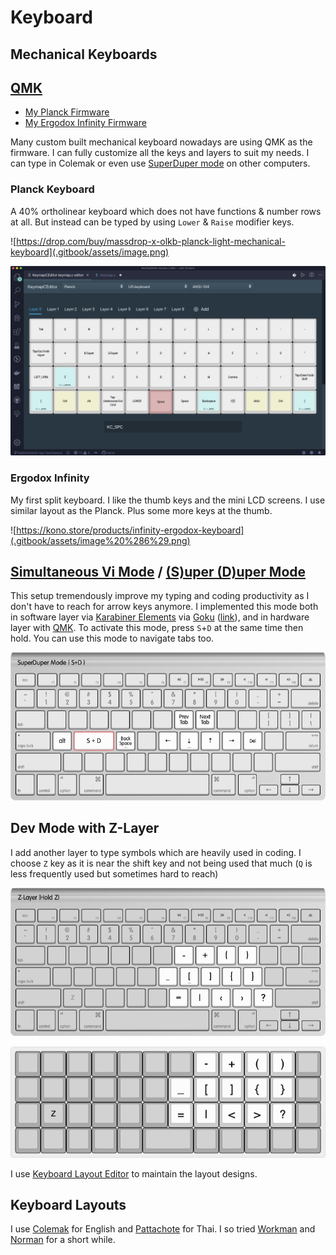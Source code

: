 # Keyboard

## Mechanical Keyboards

## [QMK](https://qmk.fm/)

* [My Planck Firmware](https://github.com/qmk/qmk_firmware/tree/master/keyboards/planck/keymaps/narze)
* [My Ergodox Infinity Firmware](https://github.com/qmk/qmk_firmware/tree/master/keyboards/ergodox_infinity/keymaps/narze)

Many custom built mechanical keyboard nowadays are using QMK as the firmware. I can fully customize all the keys and layers to suit my needs. I can type in Colemak or even use [SuperDuper mode](keyboard.md#simultaneous-vi-mode-s-uper-d-uper-mode) on other computers.

### Planck Keyboard

A 40% ortholinear keyboard which does not have functions & number rows at all. But instead can be typed by using `Lower` & `Raise` modifier keys.

![https://drop.com/buy/massdrop-x-olkb-planck-light-mechanical-keyboard](.gitbook/assets/image.png)

![My layout on Planck \(Rev.4 &amp; Light\)](.gitbook/assets/image%20%283%29.png)

### Ergodox Infinity

My first split keyboard. I like the thumb keys and the mini LCD screens. I use similar layout as the Planck. Plus some more keys at the thumb.

![https://kono.store/products/infinity-ergodox-keyboard](.gitbook/assets/image%20%286%29.png)

## [Simultaneous Vi Mode](https://github.com/tekezo/Karabiner/blob/05ca98733f3e3501e0679814c3795d1cb57e177f/src/core/server/Resources/include/checkbox/simultaneouskeypresses_vi_mode.xml#L4-L10) / [\(S\)uper \(D\)uper Mode](https://github.com/jasonrudolph/keyboard#super-duper-mode)

This setup tremendously improve my typing and coding productivity as I don't have to reach for arrow keys anymore. I implemented this mode both in software layer via [Karabiner Elements](https://github.com/tekezo/Karabiner-Elements) via [Goku](https://github.com/yqrashawn/GokuRakuJoudo) \([link](https://github.com/narze/laptop/blob/master/etc/karabiner.edn#L33)\), and in hardware layer with [QMK](https://qmk.fm/). To activate this mode, press `S`+`D` at the same time then hold. You can use this mode to navigate tabs too.

![SuperDuper mode layer](.gitbook/assets/superduper-mode-apple-keyboard.png)

## Dev Mode with Z-Layer

I add another layer to type symbols which are heavily used in coding. I choose `Z` key as it is near the shift key and not being used that much \(`Q` is less frequently used but sometimes hard to reach\)

![Z-Layer on Apple Keyboard](.gitbook/assets/z-layer-apple.png)

![Z-Layer on Planck](.gitbook/assets/z-layer-planck.png)

I use [Keyboard Layout Editor](http://www.keyboard-layout-editor.com) to maintain the layout designs.

## Keyboard Layouts

I use [Colemak](https://colemak.com/) for English and [Pattachote](https://en.wikipedia.org/wiki/Thai_Pattachote_keyboard_layout) for Thai. I so tried [Workman](https://workmanlayout.org/) and [Norman](https://normanlayout.info/) for a short while.


